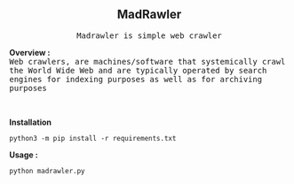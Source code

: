 <div align="center">
<h2>MadRawler</h2>
</div>

<div align="center">
  <samp>
Madrawler is simple web crawler
</samp>
</div>

<b> Overview : </b>
<br>
<samp>
Web crawlers, are machines/software that systemically crawl the World Wide Web and are typically operated by search engines for indexing purposes as well as for archiving purposes
</samp>

<br>

<b> Installation </b>
```
python3 -m pip install -r requirements.txt
```

<b> Usage : </b>
```
python madrawler.py
```
